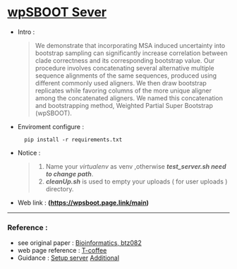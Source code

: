 # [wpSBOOT Sever](https://wpsboot.page.link/main)
* Intro :

    >We demonstrate that incorporating MSA induced uncertainty into bootstrap sampling can significantly increase correlation between clade correctness and its corresponding bootstrap value. Our procedure involves concatenating several alternative multiple sequence alignments of the same sequences, produced using different commonly used aligners. We then draw bootstrap replicates while favoring columns of the more unique aligner among the concatenated aligners. We named this concatenation and bootstrapping method, Weighted Partial Super Bootstrap (wpSBOOT).

* Enviroment configure :

  ```
    pip install -r requirements.txt
  ```

* Notice :

    >1. Name your *virtualenv* as venv ,otherwise ***test_server.sh need to change path***.
    >2. ***cleanUp.sh*** is used to empty your uploads ( for user uploads ) directory.

* Web link : **(https://wpsboot.page.link/main)**
---

### Reference :
- see original paper : [Bioinformatics, btz082](https://doi.org/10.1093/bioinformatics/btz082)
- web page reference : [T-coffee](http://tcoffee.crg.cat/apps/tcoffee/do:regular)
- Guidance :    [Setup server](https://lufficc.com/blog/how-to-serve-flask-applications-with-uwsgi-and-nginx-on-ubuntu)  [Additional](https://hackmd.io/@Xpz2MX78SomsO4mV3ejdqg/SyvmmBCfX?type=view#%E6%9E%B6%E7%AB%99%EF%BC%9AuWSGI)
